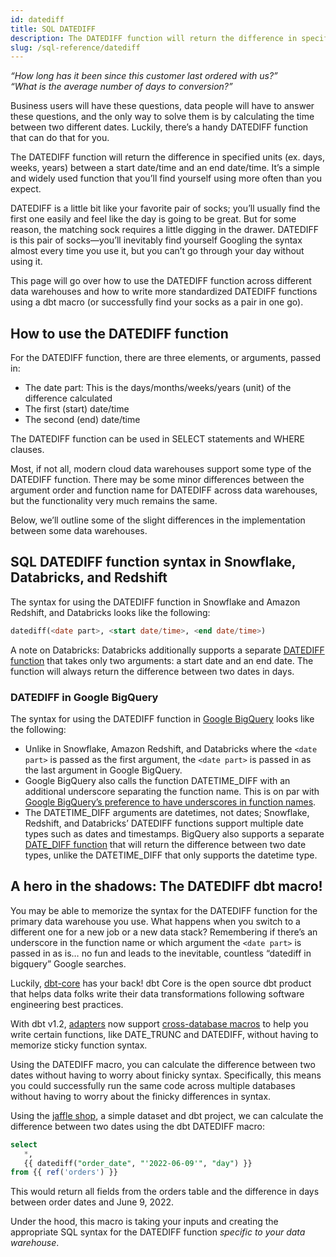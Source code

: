 ```yaml
---
id: datediff
title: SQL DATEDIFF
description: The DATEDIFF function will return the difference in specified units (ex. days, weeks, years) between a start date/time and an end date/time.
slug: /sql-reference/datediff
---
```


<head>
    <title>What is the SQL DATEDIFF Function?</title>
</head>

*“How long has it been since this customer last ordered with us?”*<br />
*“What is the average number of days to conversion?”*

Business users will have these questions, data people will have to answer these questions, and the only way to solve them is by calculating the time between two different dates. Luckily, there’s a handy DATEDIFF function that can do that for you.

The DATEDIFF function will return the difference in specified units (ex. days, weeks, years) between a start date/time and an end date/time. It’s a simple and widely used function that you’ll find yourself using more often than you expect.

DATEDIFF is a little bit like your favorite pair of socks; you’ll usually find the first one easily and feel like the day is going to be great. But for some reason, the matching sock requires a little digging in the drawer. DATEDIFF is this pair of socks—you’ll inevitably find yourself Googling the syntax almost every time you use it, but you can’t go through your day without using it.

This page will go over how to use the DATEDIFF function across different data warehouses and how to write more standardized DATEDIFF functions using a dbt macro (or successfully find your socks as a pair in one go).

## How to use the DATEDIFF function​

For the DATEDIFF function, there are three elements, or arguments, passed in:

- The date part: This is the days/months/weeks/years (unit) of the difference calculated
- The first (start) date/time
- The second (end) date/time

The DATEDIFF function can be used in SELECT statements and WHERE clauses.

Most, if not all, modern cloud data warehouses support some type of the DATEDIFF function. There may be some minor differences between the argument order and function name for DATEDIFF across data warehouses, but the functionality very much remains the same.

Below, we’ll outline some of the slight differences in the implementation between some data warehouses.

## SQL DATEDIFF function syntax in Snowflake, Databricks, and Redshift

The syntax for using the DATEDIFF function in Snowflake and Amazon Redshift, and Databricks looks like the following:

```sql
datediff(<date part>, <start date/time>, <end date/time>)
```

A note on Databricks: Databricks additionally supports a separate [DATEDIFF function](https://docs.databricks.com/sql/language-manual/functions/datediff.html) that takes only two arguments: a start date and an end date. The function will always return the difference between two dates in days.

### DATEDIFF in Google BigQuery​

The syntax for using the DATEDIFF function in [Google BigQuery](https://cloud.google.com/bigquery/docs/reference/standard-sql/datetime_functions#datetime_diff) looks like the following:

- Unlike in Snowflake, Amazon Redshift, and Databricks where the `<date part>` is passed as the first argument, the `<date part>` is passed in as the last argument in Google BigQuery.
- Google BigQuery also calls the function DATETIME_DIFF with an additional underscore separating the function name. This is on par with [Google BigQuery’s preference to have underscores in function names](https://cloud.google.com/bigquery/docs/reference/standard-sql/date_functions).
- The DATETIME_DIFF arguments are datetimes, not dates; Snowflake, Redshift, and Databricks’ DATEDIFF functions support multiple date types such as dates and timestamps. BigQuery also supports a separate [DATE_DIFF function](https://cloud.google.com/bigquery/docs/reference/standard-sql/date_functions#date_diff) that will return the difference between two date types, unlike the DATETIME_DIFF that only supports the datetime type.

## A hero in the shadows: The DATEDIFF dbt macro!​

You may be able to memorize the syntax for the DATEDIFF function for the primary data warehouse you use. What happens when you switch to a different one for a new job or a new data stack? Remembering if there’s an underscore in the function name or which argument the `<date part>` is passed in as is… no fun and leads to the inevitable, countless “datediff in bigquery” Google searches.

Luckily, [dbt-core](https://github.com/dbt-labs/dbt-core) has your back! dbt Core is the open source dbt product that helps data folks write their data transformations following software engineering best practices.

With dbt v1.2, [adapters](https://docs.getdbt.com/docs/supported-data-platforms) now support [cross-database macros](https://docs.getdbt.com/reference/dbt-jinja-functions/cross-database-macros) to help you write certain functions, like DATE_TRUNC and DATEDIFF, without having to memorize sticky function syntax.

Using the DATEDIFF macro, you can calculate the difference between two dates without having to worry about finicky syntax. Specifically, this means you could successfully run the same code across multiple databases without having to worry about the finicky differences in syntax.

Using the [jaffle shop](https://github.com/dbt-labs/jaffle_shop/blob/main/models/orders.sql), a simple dataset and dbt project, we can calculate the difference between two dates using the dbt DATEDIFF macro:

```sql
select
   *,
   {{ datediff("order_date", "'2022-06-09'", "day") }}
from {{ ref('orders') }}
```

This would return all fields from the orders table and the difference in days between order dates and June 9, 2022.

Under the hood, this macro is taking your inputs and creating the appropriate SQL syntax for the DATEDIFF function *specific to your data warehouse*.